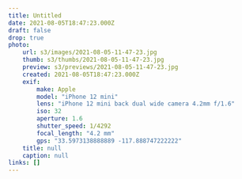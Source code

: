 ```yaml
---
title: Untitled
date: 2021-08-05T18:47:23.000Z
draft: false
drop: true
photo:
    url: s3/images/2021-08-05-11-47-23.jpg
    thumb: s3/thumbs/2021-08-05-11-47-23.jpg
    preview: s3/previews/2021-08-05-11-47-23.jpg
    created: 2021-08-05T18:47:23.000Z
    exif:
        make: Apple
        model: "iPhone 12 mini"
        lens: "iPhone 12 mini back dual wide camera 4.2mm f/1.6"
        iso: 32
        aperture: 1.6
        shutter_speed: 1/4292
        focal_length: "4.2 mm"
        gps: "33.5973138888889 -117.888747222222"
    title: null
    caption: null
links: []
---
```

